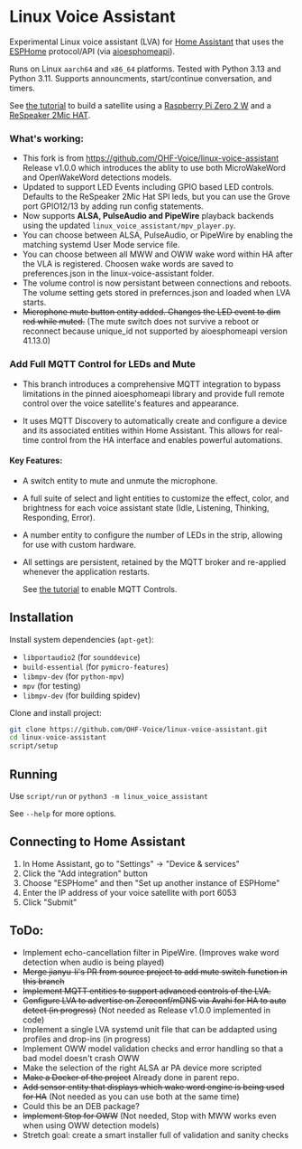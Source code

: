 # Linux Voice Assistant

Experimental Linux voice assistant (LVA) for [Home Assistant][homeassistant] that uses the [ESPHome][esphome] protocol/API (via [aioesphomeapi](https://github.com/esphome/aioesphomeapi)).

Runs on Linux `aarch64` and `x86_64` platforms. Tested with Python 3.13 and Python 3.11.
Supports announcments, start/continue conversation, and timers.

See [the tutorial](docs/linux-voice-assistant-2mic-install.md) to build a satellite using a [Raspberry Pi Zero 2 W](https://www.raspberrypi.com/products/raspberry-pi-zero-2-w/) and a [ReSpeaker 2Mic HAT](https://wiki.keyestudio.com/Ks0314_keyestudio_ReSpeaker_2-Mic_Pi_HAT_V1.0). 

### What's working:
- This fork is from https://github.com/OHF-Voice/linux-voice-assistant Release v1.0.0 which introduces the ablity to use both MicroWakeWord and OpenWakeWord detections models.
- Updated to support LED Events including GPIO based LED controls. Defaults to the ReSpeaker 2Mic Hat SPI leds, but you can use the Grove port GPIO12/13 by adding run config statements.
- Now supports **ALSA, PulseAudio and PipeWire** playback backends using the updated `linux_voice_assistant/mpv_player.py`.
- You can choose between ALSA, PulseAudio, or PipeWire by enabling the matching systemd User Mode service file.
- You can choose between all MWW and OWW wake word within HA after the VLA is registered. Choosen wake words are saved to preferences.json in the linux-voice-assistant folder.
- The volume control is now persistant between connections and reboots. The volume setting gets stored in prefernces.json and loaded when LVA starts.
- ~~Microphone mute button entity added. Changes the LED event to dim red while muted.~~ (The mute switch does not survive a reboot or reconnect because unique_id not supported by aioesphomeapi version 41.13.0)

### Add Full MQTT Control for LEDs and Mute
- This branch introduces a comprehensive MQTT integration to bypass limitations in the pinned aioesphomeapi library and provide full remote control over the voice satellite's features and appearance.

- It uses MQTT Discovery to automatically create and configure a device and its associated entities within Home Assistant. This allows for real-time control from the HA interface and enables powerful automations.

#### Key Features:

- A switch entity to mute and unmute the microphone.

- A full suite of select and light entities to customize the effect, color, and brightness for each voice assistant state (Idle, Listening, Thinking, Responding, Error).

- A number entity to configure the number of LEDs in the strip, allowing for use with custom hardware.

- All settings are persistent, retained by the MQTT broker and re-applied whenever the application restarts.

  See [the tutorial](docs/linux-voice-assistant-2mic-install.md) to enable MQTT Controls.

## Installation

Install system dependencies (`apt-get`):

* `libportaudio2` (for `sounddevice`)
* `build-essential` (for `pymicro-features`)
* `libmpv-dev` (for `python-mpv`)
* `mpv` (for testing)
* `libmpv-dev` (for building spidev)
  
Clone and install project:

``` sh
git clone https://github.com/OHF-Voice/linux-voice-assistant.git
cd linux-voice-assistant
script/setup
```

## Running

Use `script/run` or `python3 -m linux_voice_assistant`

See `--help` for more options.

## Connecting to Home Assistant

1. In Home Assistant, go to "Settings" -> "Device & services"
2. Click the "Add integration" button
3. Choose "ESPHome" and then "Set up another instance of ESPHome"
4. Enter the IP address of your voice satellite with port 6053
5. Click "Submit"


## ToDo:

* Implement echo-cancellation filter in PipeWire. (Improves wake word detection when audio is being played)
* ~~Merge jianyu-li's PR from source project to add mute switch function in this branch~~
* ~~Implement MQTT entities to support advanced controls of the LVA.~~
* ~~Configure LVA to advertise on Zeroconf/mDNS via Avahi for HA to auto detect (in progress)~~ (Not needed as Release v1.0.0 implemented in code)
* Implement a single LVA systemd unit file that can be addapted using profiles and drop-ins (in progress)
* Implement OWW model validation checks and error handling so that a bad model doesn't crash OWW
* Make the selection of the right ALSA ar PA device more scripted
* ~~Make a Docker of the project~~ Already done in parent repo.
* ~~Add sensor entity that displays which wake word engine is being used for HA~~ (Not needed as you can use both at the same time)
* Could this be an DEB package?
* ~~Implement Stop for OWW~~ (Not needed, Stop with MWW works even when using OWW detection models)
* Stretch goal: create a smart installer full of validation and sanity checks
<!-- Links -->
[homeassistant]: https://www.home-assistant.io/
[esphome]: https://esphome.io/
[wyoming]: https://github.com/rhasspy/wyoming-openwakeword/
[future proof home]: https://github.com/FutureProofHomes/wyoming-enhancements/
